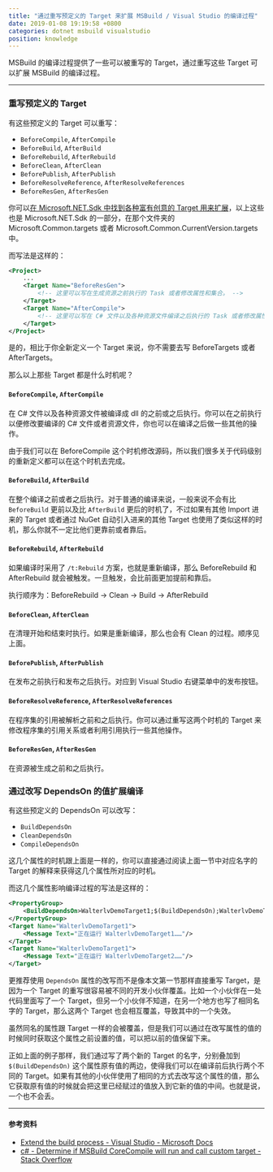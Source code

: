 ```yaml
---
title: "通过重写预定义的 Target 来扩展 MSBuild / Visual Studio 的编译过程"
date: 2019-01-08 19:19:58 +0800
categories: dotnet msbuild visualstudio
position: knowledge
---
```


MSBuild 的编译过程提供了一些可以被重写的 Target，通过重写这些 Target 可以扩展 MSBuild 的编译过程。

---

<div id="toc"></div>

### 重写预定义的 Target

有这些预定义的 Target 可以重写：

- `BeforeCompile`, `AfterCompile`
- `BeforeBuild`, `AfterBuild`
- `BeforeRebuild`, `AfterRebuild`
- `BeforeClean`, `AfterClean`
- `BeforePublish`, `AfterPublish`
- `BeforeResolveReference`, `AfterResolveReferences`
- `BeforeResGen`, `AfterResGen`

你可以[在 Microsoft.NET.Sdk 中找到各种富有创意的 Target 用来扩展](https://walterlv.com/post/read-microsoft-net-sdk.html)，以上这些也是 Microsoft.NET.Sdk 的一部分，在那个文件夹的 Microsoft.Common.targets 或者 Microsoft.Common.CurrentVersion.targets 中。

而写法是这样的：

```xml
<Project>
    ...
    <Target Name="BeforeResGen">
        <!-- 这里可以写在生成资源之前执行的 Task 或者修改属性和集合。 -->
    </Target>
    <Target Name="AfterCompile">
        <!-- 这里可以写在 C# 文件以及各种资源文件编译之后执行的 Task 或者修改属性和集合。 -->
    </Target>
</Project>
```

是的，相比于你全新定义一个 Target 来说，你不需要去写 BeforeTargets 或者 AfterTargets。

那么以上那些 Target 都是什么时机呢？

#### `BeforeCompile`, `AfterCompile`

在 C# 文件以及各种资源文件被编译成 dll 的之前或之后执行。你可以在之前执行以便修改要编译的 C# 文件或者资源文件，你也可以在编译之后做一些其他的操作。

由于我们可以在 BeforeCompile 这个时机修改源码，所以我们很多关于代码级别的重新定义都可以在这个时机去完成。

#### `BeforeBuild`, `AfterBuild`

在整个编译之前或者之后执行。对于普通的编译来说，一般来说不会有比 `BeforeBuild` 更前以及比 `AfterBuild` 更后的时机了，不过如果有其他 Import 进来的 Target 或者通过 NuGet 自动引入进来的其他 Target 也使用了类似这样的时机，那么你就不一定比他们更靠前或者靠后。

#### `BeforeRebuild`, `AfterRebuild`

如果编译时采用了 `/t:Rebuild` 方案，也就是重新编译，那么 BeforeRebuild 和 AfterRebuild 就会被触发。一旦触发，会比前面更加提前和靠后。

执行顺序为：BeforeRebuild -> Clean -> Build -> AfterRebuild

#### `BeforeClean`, `AfterClean`

在清理开始和结束时执行。如果是重新编译，那么也会有 Clean 的过程。顺序见上面。

#### `BeforePublish`, `AfterPublish`

在发布之前执行和发布之后执行。对应到 Visual Studio 右键菜单中的发布按钮。

#### `BeforeResolveReference`, `AfterResolveReferences`

在程序集的引用被解析之前和之后执行。你可以通过重写这两个时机的 Target 来修改程序集的引用关系或者利用引用执行一些其他操作。

#### `BeforeResGen`, `AfterResGen`

在资源被生成之前和之后执行。

### 通过改写 DependsOn 的值扩展编译

有这些预定义的 DependsOn 可以改写：

- `BuildDependsOn`
- `CleanDependsOn`
- `CompileDependsOn`

这几个属性的时机跟上面是一样的，你可以直接通过阅读上面一节中对应名字的 Target 的解释来获得这几个属性所对应的时机。

而这几个属性影响编译过程的写法是这样的：

```xml
<PropertyGroup>
    <BuildDependsOn>WalterlvDemoTarget1;$(BuildDependsOn);WalterlvDemoTarget1</BuildDependsOn>
</PropertyGroup>
<Target Name="WalterlvDemoTarget1">  
    <Message Text="正在运行 WalterlvDemoTarget1……"/>  
</Target>  
<Target Name="WalterlvDemoTarget1">  
    <Message Text="正在运行 WalterlvDemoTarget2……"/>  
</Target>
```

更推荐使用 `DependsOn` 属性的改写而不是像本文第一节那样直接重写 Target，是因为一个 Target 的重写很容易被不同的开发小伙伴覆盖。比如一个小伙伴在一处代码里面写了一个 Target，但另一个小伙伴不知道，在另一个地方也写了相同名字的 Target，那么这两个 Target 也会相互覆盖，导致其中的一个失效。

虽然同名的属性跟 Target 一样的会被覆盖，但是我们可以通过在改写属性的值的时候同时获取这个属性之前设置的值，可以把以前的值保留下来。

正如上面的例子那样，我们通过写了两个新的 Target 的名字，分别叠加到 `$(BuildDependsOn)` 这个属性原有值的两边，使得我们可以在编译前后执行两个不同的 Target。如果有其他的小伙伴使用了相同的方式去改写这个属性的值，那么它获取原有值的时候就会把这里已经赋过的值放入到它新的值的中间。也就是说，一个也不会丢。

---

#### 参考资料

- [Extend the build process - Visual Studio - Microsoft Docs](https://docs.microsoft.com/en-us/visualstudio/msbuild/how-to-extend-the-visual-studio-build-process)
- [c# - Determine if MSBuild CoreCompile will run and call custom target - Stack Overflow](https://stackoverflow.com/questions/11667510/determine-if-msbuild-corecompile-will-run-and-call-custom-target)
